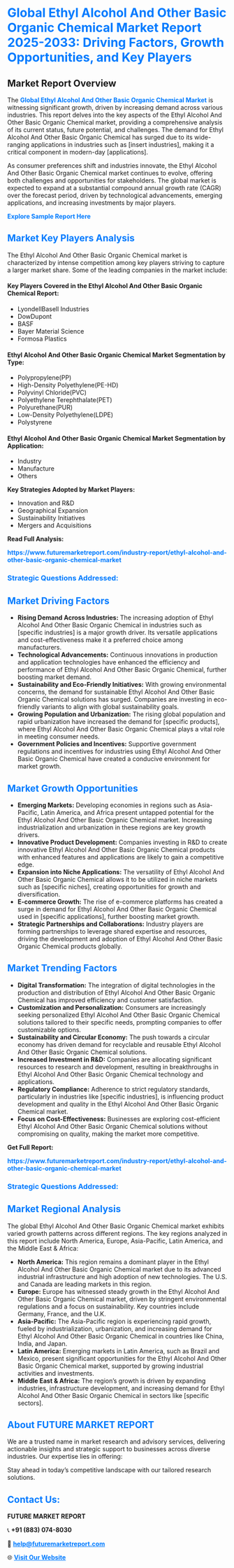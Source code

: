 <h1 style="color: #007BFF;">Global Ethyl Alcohol And Other Basic Organic Chemical Market Report 2025-2033: Driving Factors, Growth Opportunities, and Key Players</h1>

<section id="overview">
<h2>Market Report Overview</h2>
<p>The <a href="https://www.futuremarketreport.com/industry-report/ethyl-alcohol-and-other-basic-organic-chemical-market" style="color: #007BFF; text-decoration: none;"><strong>Global Ethyl Alcohol And Other Basic Organic Chemical Market</strong></a> is witnessing significant growth, driven by increasing demand across various industries. This report delves into the key aspects of the Ethyl Alcohol And Other Basic Organic Chemical market, providing a comprehensive analysis of its current status, future potential, and challenges. The demand for Ethyl Alcohol And Other Basic Organic Chemical has surged due to its wide-ranging applications in industries such as [insert industries], making it a critical component in modern-day [applications].</p>
<p>As consumer preferences shift and industries innovate, the Ethyl Alcohol And Other Basic Organic Chemical market continues to evolve, offering both challenges and opportunities for stakeholders. The global market is expected to expand at a substantial compound annual growth rate (CAGR) over the forecast period, driven by technological advancements, emerging applications, and increasing investments by major players.</p>
</section>

<section id="overview">
<p><a href="https://www.futuremarketreport.com/request-sample/reportId=34557" style="color: #007BFF; text-decoration: none;"><strong>Explore Sample Report Here</strong></a></p>
</section>

<section id="key-players">
<h2 style="color: #007BFF;">Market Key Players Analysis</h2>
<p>The Ethyl Alcohol And Other Basic Organic Chemical market is characterized by intense competition among key players striving to capture a larger market share. Some of the leading companies in the market include:</p>
<h4>Key Players Covered in the Ethyl Alcohol And Other Basic Organic Chemical Report:</h4>
<ul><li>LyondellBasell Industries</li><li>DowDupont</li><li>BASF</li><li>Bayer Material Science</li><li>Formosa Plastics</li></ul>
<h4>Ethyl Alcohol And Other Basic Organic Chemical Market Segmentation by Type:</h4>
<ul><li>Polypropylene(PP)</li><li>High-Density Polyethylene(PE-HD)</li><li>Polyvinyl Chloride(PVC)</li><li>Polyethylene Terephthalate(PET)</li><li>Polyurethane(PUR)</li><li>Low-Density Polyethylene(LDPE)</li><li>Polystyrene</li></ul>

<h4>Ethyl Alcohol And Other Basic Organic Chemical Market Segmentation by Application:</h4>
<ul><li>Industry</li><li>Manufacture</li><li>Others</li></ul>
<p><strong>Key Strategies Adopted by Market Players:</strong></p>
<ul>
<li>Innovation and R&D</li>
<li>Geographical Expansion</li>
<li>Sustainability Initiatives</li>
<li>Mergers and Acquisitions</li>
</ul>
</section>

<section>
<p><strong>Read Full Analysis: </strong></p><a href="https://www.futuremarketreport.com/industry-report/ethyl-alcohol-and-other-basic-organic-chemical-market" style="color: #007BFF; text-decoration: none;"><strong>https://www.futuremarketreport.com/industry-report/ethyl-alcohol-and-other-basic-organic-chemical-market</strong></a>
<h3 style="color: #007BFF;">Strategic Questions Addressed:</h3>
</section>

<section id="driving-factors">
<h2 style="color: #007BFF;">Market Driving Factors</h2>
<ul>
<li><strong>Rising Demand Across Industries:</strong> The increasing adoption of Ethyl Alcohol And Other Basic Organic Chemical in industries such as [specific industries] is a major growth driver. Its versatile applications and cost-effectiveness make it a preferred choice among manufacturers.</li>
<li><strong>Technological Advancements:</strong> Continuous innovations in production and application technologies have enhanced the efficiency and performance of Ethyl Alcohol And Other Basic Organic Chemical, further boosting market demand.</li>
<li><strong>Sustainability and Eco-Friendly Initiatives:</strong> With growing environmental concerns, the demand for sustainable Ethyl Alcohol And Other Basic Organic Chemical solutions has surged. Companies are investing in eco-friendly variants to align with global sustainability goals.</li>
<li><strong>Growing Population and Urbanization:</strong> The rising global population and rapid urbanization have increased the demand for [specific products], where Ethyl Alcohol And Other Basic Organic Chemical plays a vital role in meeting consumer needs.</li>
<li><strong>Government Policies and Incentives:</strong> Supportive government regulations and incentives for industries using Ethyl Alcohol And Other Basic Organic Chemical have created a conducive environment for market growth.</li>
</ul>
</section>

<section id="growth-opportunities">
<h2 style="color: #007BFF;">Market Growth Opportunities</h2>
<ul>
<li><strong>Emerging Markets:</strong> Developing economies in regions such as Asia-Pacific, Latin America, and Africa present untapped potential for the Ethyl Alcohol And Other Basic Organic Chemical market. Increasing industrialization and urbanization in these regions are key growth drivers.</li>
<li><strong>Innovative Product Development:</strong> Companies investing in R&D to create innovative Ethyl Alcohol And Other Basic Organic Chemical products with enhanced features and applications are likely to gain a competitive edge.</li>
<li><strong>Expansion into Niche Applications:</strong> The versatility of Ethyl Alcohol And Other Basic Organic Chemical allows it to be utilized in niche markets such as [specific niches], creating opportunities for growth and diversification.</li>
<li><strong>E-commerce Growth:</strong> The rise of e-commerce platforms has created a surge in demand for Ethyl Alcohol And Other Basic Organic Chemical used in [specific applications], further boosting market growth.</li>
<li><strong>Strategic Partnerships and Collaborations:</strong> Industry players are forming partnerships to leverage shared expertise and resources, driving the development and adoption of Ethyl Alcohol And Other Basic Organic Chemical products globally.</li>
</ul>
</section>

<section id="trending-factors">
<h2 style="color: #007BFF;">Market Trending Factors</h2>
<ul>
<li><strong>Digital Transformation:</strong> The integration of digital technologies in the production and distribution of Ethyl Alcohol And Other Basic Organic Chemical has improved efficiency and customer satisfaction.</li>
<li><strong>Customization and Personalization:</strong> Consumers are increasingly seeking personalized Ethyl Alcohol And Other Basic Organic Chemical solutions tailored to their specific needs, prompting companies to offer customizable options.</li>
<li><strong>Sustainability and Circular Economy:</strong> The push towards a circular economy has driven demand for recyclable and reusable Ethyl Alcohol And Other Basic Organic Chemical solutions.</li>
<li><strong>Increased Investment in R&D:</strong> Companies are allocating significant resources to research and development, resulting in breakthroughs in Ethyl Alcohol And Other Basic Organic Chemical technology and applications.</li>
<li><strong>Regulatory Compliance:</strong> Adherence to strict regulatory standards, particularly in industries like [specific industries], is influencing product development and quality in the Ethyl Alcohol And Other Basic Organic Chemical market.</li>
<li><strong>Focus on Cost-Effectiveness:</strong> Businesses are exploring cost-efficient Ethyl Alcohol And Other Basic Organic Chemical solutions without compromising on quality, making the market more competitive.</li>
</ul>
</section>

<section>
<p><strong>Get Full Report: </strong></p><a href="https://www.futuremarketreport.com/industry-report/ethyl-alcohol-and-other-basic-organic-chemical-market" style="color: #007BFF; text-decoration: none;"><strong>https://www.futuremarketreport.com/industry-report/ethyl-alcohol-and-other-basic-organic-chemical-market</strong></a>
<h3 style="color: #007BFF;">Strategic Questions Addressed:</h3>
</section>


<section id="regional-analysis">
<h2 style="color: #007BFF;">Market Regional Analysis</h2>
<p>The global Ethyl Alcohol And Other Basic Organic Chemical market exhibits varied growth patterns across different regions. The key regions analyzed in this report include North America, Europe, Asia-Pacific, Latin America, and the Middle East & Africa:</p>
<ul>
<li><strong>North America:</strong> This region remains a dominant player in the Ethyl Alcohol And Other Basic Organic Chemical market due to its advanced industrial infrastructure and high adoption of new technologies. The U.S. and Canada are leading markets in this region.</li>
<li><strong>Europe:</strong> Europe has witnessed steady growth in the Ethyl Alcohol And Other Basic Organic Chemical market, driven by stringent environmental regulations and a focus on sustainability. Key countries include Germany, France, and the U.K.</li>
<li><strong>Asia-Pacific:</strong> The Asia-Pacific region is experiencing rapid growth, fueled by industrialization, urbanization, and increasing demand for Ethyl Alcohol And Other Basic Organic Chemical in countries like China, India, and Japan.</li>
<li><strong>Latin America:</strong> Emerging markets in Latin America, such as Brazil and Mexico, present significant opportunities for the Ethyl Alcohol And Other Basic Organic Chemical market, supported by growing industrial activities and investments.</li>
<li><strong>Middle East & Africa:</strong> The region’s growth is driven by expanding industries, infrastructure development, and increasing demand for Ethyl Alcohol And Other Basic Organic Chemical in sectors like [specific sectors].</li>
</ul>
</section>

<footer>
<h2 style="color: #007BFF;">About FUTURE MARKET REPORT</h2>
<p>We are a trusted name in market research and advisory services, delivering actionable insights and strategic support to businesses across diverse industries. Our expertise lies in offering:</p>

<p>Stay ahead in today’s competitive landscape with our tailored research solutions.</p>

<h2 style="color: #007BFF;">Contact Us:</h2>
<p><strong>FUTURE MARKET REPORT</strong></p>
<p>📞 <strong>+91 (883) 074-8030</strong></p>
<p>📧 <strong><a href="mailto:help@futuremarketreport.com" style="color: #007BFF;">help@futuremarketreport.com</a></strong></p>
<p>🌐 <strong><a href="https://www.futuremarketreport.com/" style="color: #007BFF;">Visit Our Website</a></strong></p>
</footer>